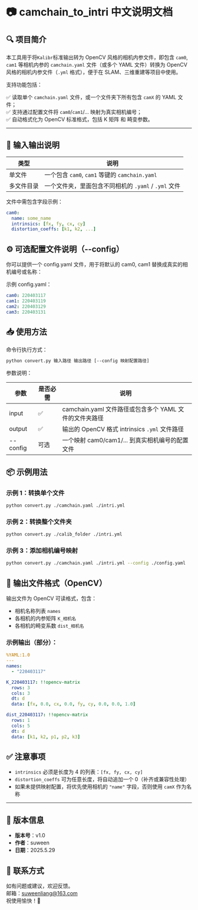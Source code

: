 # 📷 camchain_to_intri 中文说明文档

## 🔍 项目简介
本工具用于将`Kalibr`标准输出转为 OpenCV 风格的相机内参文件，即包含 `cam0`, `cam1` 等相机内参的 `camchain.yaml` 文件（或多个 YAML 文件）转换为 OpenCV 风格的相机内参文件（`.yml` 格式），便于在 SLAM、三维重建等项目中使用。


支持功能包括：

✅ 读取单个 `camchain.yaml` 文件，或一个文件夹下所有包含 `camX` 的 YAML 文件；  
✅ 支持通过配置文件将 `cam0`/`cam1`/... 映射为真实相机编号；  
✅ 自动格式化为 OpenCV 标准格式，包括 K 矩阵 和 畸变参数。

---

## 📂 输入输出说明

| 类型       | 说明                          |
|------------|-------------------------------|
| 单文件     | 一个包含 `cam0`, `cam1` 等键的 `camchain.yaml` |
| 多文件目录 | 一个文件夹，里面包含不同相机的 `.yaml` / `.yml` 文件 |

文件中需包含字段示例：

```yaml
cam0:
  name: some_name
  intrinsics: [fx, fy, cx, cy]
  distortion_coeffs: [k1, k2, ...]
```
## ⚙️ 可选配置文件说明（--config）  
你可以提供一个 config.yaml 文件，用于将默认的 cam0, cam1 替换成真实的相机编号或名称：

示例 config.yaml：

```yaml
cam0: 220403117
cam1: 220403119
cam2: 220403129
cam3: 220403131
```
## 📥 使用方法  
命令行执行方式：

```bash
python convert.py 输入路径 输出路径 [--config 映射配置路径]
```

参数说明：

| 参数     | 是否必需 | 说明                                                         |
|----------|----------|--------------------------------------------------------------|
| input    | ✅       | camchain.yaml 文件路径或包含多个 YAML 文件的文件夹路径       |
| output   | ✅       | 输出的 OpenCV 格式 intrinsics `.yml` 文件路径                |
| --config | 可选     | 一个映射 cam0/cam1/... 到真实相机编号的配置文件              |

## 📦 示例用法

### 示例 1：转换单个文件
```bash
python convert.py ./camchain.yaml ./intri.yml
```

### 示例 2：转换整个文件夹
```bash
python convert.py ./calib_folder ./intri.yml
```

### 示例 3：添加相机编号映射
```bash
python convert.py ./camchain.yaml ./intri.yml --config ./config.yaml
```

## 📝 输出文件格式（OpenCV）

输出文件为 OpenCV 可读格式，包含：

- 相机名称列表 `names`
- 各相机的内参矩阵 `K_相机名`
- 各相机的畸变系数 `dist_相机名`

### 示例输出（部分）：
```yaml
%YAML:1.0
---
names:
  - "220403117"

K_220403117: !!opencv-matrix
  rows: 3
  cols: 3
  dt: d
  data: [fx, 0.0, cx, 0.0, fy, cy, 0.0, 0.0, 1.0]

dist_220403117: !!opencv-matrix
  rows: 1
  cols: 5
  dt: d
  data: [k1, k2, p1, p2, k3]
```

## ✅ 注意事项

- `intrinsics` 必须是长度为 4 的列表：`[fx, fy, cx, cy]`
- `distortion_coeffs` 可为任意长度，将自动追加一个 0（补齐或兼容性处理）
- 如果未提供映射配置，将优先使用相机的 `"name"` 字段，否则使用 `camX` 作为名称

---

## 📅 版本信息

- **版本号**：v1.0  
- **作者**：suween  
- **日期**：2025.5.29

## 📧 联系方式

如有问题或建议，欢迎反馈。  
邮箱：suweenliang@163.com  
祝使用愉快！🎉


